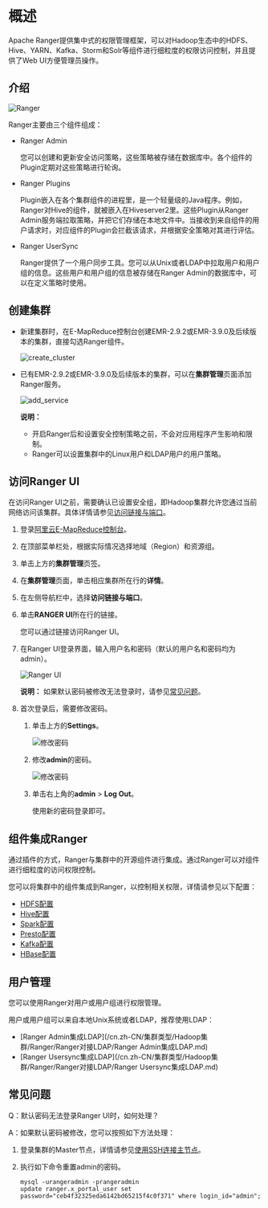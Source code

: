 # 概述

Apache Ranger提供集中式的权限管理框架，可以对Hadoop生态中的HDFS、Hive、YARN、Kafka、Storm和Solr等组件进行细粒度的权限访问控制，并且提供了Web UI方便管理员操作。

## 介绍

![Ranger](https://static-aliyun-doc.oss-cn-hangzhou.aliyuncs.com/assets/img/zh-CN/5648917951/p80938.png)

Ranger主要由三个组件组成：

-   Ranger Admin

    您可以创建和更新安全访问策略，这些策略被存储在数据库中。各个组件的Plugin定期对这些策略进行轮询。

-   Ranger Plugins

    Plugin嵌入在各个集群组件的进程里，是一个轻量级的Java程序。例如，Ranger对Hive的组件，就被嵌入在Hiveserver2里。这些Plugin从Ranger Admin服务端拉取策略，并把它们存储在本地文件中。当接收到来自组件的用户请求时，对应组件的Plugin会拦截该请求，并根据安全策略对其进行评估。

-   Ranger UserSync

    Ranger提供了一个用户同步工具。您可以从Unix或者LDAP中拉取用户和用户组的信息。这些用户和用户组的信息被存储在Ranger Admin的数据库中，可以在定义策略时使用。


## 创建集群

-   新建集群时，在E-MapReduce控制台创建EMR-2.9.2或EMR-3.9.0及后续版本的集群，直接勾选Ranger组件。

    ![create_cluster](https://static-aliyun-doc.oss-cn-hangzhou.aliyuncs.com/assets/img/zh-CN/5648917951/p78165.png)

-   已有EMR-2.9.2或EMR-3.9.0及后续版本的集群，可以在**集群管理**页面添加Ranger服务。

    ![add_service](https://static-aliyun-doc.oss-cn-hangzhou.aliyuncs.com/assets/img/zh-CN/5648917951/p78164.png)

    **说明：**

    -   开启Ranger后和设置安全控制策略之前，不会对应用程序产生影响和限制。
    -   Ranger可以设置集群中的Linux用户和LDAP用户的用户策略。

## 访问Ranger UI

在访问Ranger UI之前，需要确认已设置安全组，即Hadoop集群允许您通过当前网络访问该集群。具体详情请参见[访问链接与端口](/cn.zh-CN/集群管理/集群配置/访问链接与端口.md)。

1.  登录[阿里云E-MapReduce控制台](https://emr.console.aliyun.com/)。

2.  在顶部菜单栏处，根据实际情况选择地域（Region）和资源组。

3.  单击上方的**集群管理**页签。

4.  在**集群管理**页面，单击相应集群所在行的**详情**。

5.  在左侧导航栏中，选择**访问链接与端口**。

6.  单击**RANGER UI**所在行的链接。

    您可以通过链接访问Ranger UI。

7.  在Ranger UI登录界面，输入用户名和密码（默认的用户名和密码均为admin）。

    ![Ranger UI](https://static-aliyun-doc.oss-cn-hangzhou.aliyuncs.com/assets/img/zh-CN/9998197951/p11490.png)

    **说明：** 如果默认密码被修改无法登录时，请参见[常见问题](#section_bs1_3cn_rc5)。

8.  首次登录后，需要修改密码。

    1.  单击上方的**Settings**。

        ![修改密码](https://static-aliyun-doc.oss-cn-hangzhou.aliyuncs.com/assets/img/zh-CN/0146189951/p11492.png)

    2.  修改**admin**的密码。

        ![修改密码](https://static-aliyun-doc.oss-cn-hangzhou.aliyuncs.com/assets/img/zh-CN/0146189951/p11493.png)

    3.  单击右上角的**admin** \> **Log Out**。

        使用新的密码登录即可。


## 组件集成Ranger

通过插件的方式，Ranger与集群中的开源组件进行集成。通过Ranger可以对组件进行细粒度的访问权限控制。

您可以将集群中的组件集成到Ranger，以控制相关权限，详情请参见以下配置：

-   [HDFS配置](/cn.zh-CN/集群类型/Hadoop集群/Ranger/组件集成/HDFS配置.md)
-   [Hive配置](/cn.zh-CN/集群类型/Hadoop集群/Ranger/组件集成/Hive配置.md)
-   [Spark配置](/cn.zh-CN/集群类型/Hadoop集群/Ranger/组件集成/Spark配置.md)
-   [Presto配置](/cn.zh-CN/集群类型/Hadoop集群/Ranger/组件集成/Presto配置.md)
-   [Kafka配置](/cn.zh-CN/集群类型/Kafka集群/Ranger/Kafka配置.md)
-   [HBase配置](/cn.zh-CN/集群类型/Hadoop集群/Ranger/组件集成/HBase配置.md)

## 用户管理

您可以使用Ranger对用户或用户组进行权限管理。

用户或用户组可以来自本地Unix系统或者LDAP，推荐使用LDAP：

-   [Ranger Admin集成LDAP](/cn.zh-CN/集群类型/Hadoop集群/Ranger/Ranger对接LDAP/Ranger Admin集成LDAP.md)
-   [Ranger Usersync集成LDAP](/cn.zh-CN/集群类型/Hadoop集群/Ranger/Ranger对接LDAP/Ranger Usersync集成LDAP.md)

## 常见问题

Q：默认密码无法登录Ranger UI时，如何处理？

A：如果默认密码被修改，您可以按照如下方法处理：

1.  登录集群的Master节点，详情请参见[使用SSH连接主节点](/cn.zh-CN/集群管理/集群配置/连接集群/使用SSH连接主节点.md)。
2.  执行如下命令重置admin的密码。

    ```
    mysql -urangeradmin -prangeradmin
    update ranger.x_portal_user set password="ceb4f32325eda6142bd65215f4c0f371" where login_id="admin";
    ```



